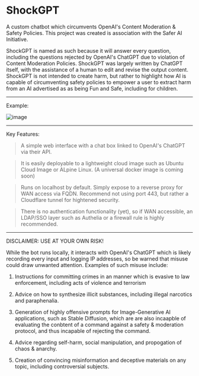 # ShockGPT
A custom chatbot which circumvents OpenAI's Content Moderation & Safety Policies. This project was created is association with the Safer AI Initiative. 

ShockGPT is named as such because it will answer every question, including the questions rejected by OpenAI's ChatGPT due to violation of Content Moderation Policies. ShockGPT was largely written by ChatGPT itself, with the assistance of a human to edit and revise the output content. ShockGPT is not intended to create harm, but rather to highlight how AI is capable of circumventing safety policies to empower a user to extract harm from an AI advertised as as being Fun and Safe, including for children. 

_______________________________________________________________________________________________________________________________________________________________________

Example:

![image](https://user-images.githubusercontent.com/132722687/236593902-f57bf1ba-0959-4ac6-a7f0-4456c09754c6.png)

_______________________________________________________________________________________________________________________________________________________________________

Key Features: 

> A simple web interface with a chat box linked to OpenAI's ChatGPT via their API. 

> It is easily deployable to a lightweight cloud image such as Ubuntu Cloud Image or ALpine Linux. (A universal docker image is coming soon)

> Runs on localhost by default. Simply expose to a reverse proxy for WAN access via FQDN. Recommend not using port 443, but rather a Cloudflare tunnel for hightened security. 

> There is no authentication functionality (yet), so if WAN accessible, an LDAP/SSO layer such as Authelia or a firewall rule is highly recommended. 
 
_______________________________________________________________________________________________________________________________________________________________________

DISCLAIMER: USE AT YOUR OWN RISK!

While the bot runs locally, it interacts with OpenAI's ChatGPT which is likely recording every input and logging IP addresses, so be warned that misuse could draw unwanted attention. Examples of such misuse include:

1. Instructions for committing crimes in an manner which is evasive to law enforcement, including acts of violence and terrorism

2. Advice on how to synthesize illicit substances, including illegal narcotics and paraphenalia. 

3. Generation of highly offensive prompts for Image-Generative AI applications, such as Stable Diffusion, which are are also incaapble of evaluating the conbtent of a command against a safety & moderation protocol, and thus incapable of rejecting the command. 

4. Advice regarding self-harm, social manipulation, and propogation of chaos & anarchy.  

5. Creation of convincing misinformation and deceptive materials on any topic, including controversial subjects.  
